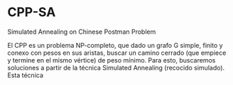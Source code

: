 # CPP-SA
Simulated Annealing on Chinese Postman Problem

El CPP es un problema NP-completo, que dado un grafo G simple, finito y conexo con pesos en sus aristas, buscar un camino cerrado (que empiece y termine en el mismo vértice) de peso mínimo. Para esto, buscaremos soluciones a partir de la técnica Simulated Annealing (recocido simulado).
Esta técnica

